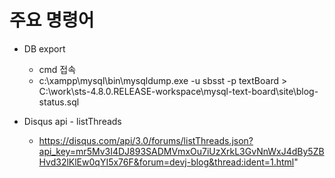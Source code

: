 # 주요 명령어
 - DB export
   - cmd 접속
   - c:\xampp\mysql\bin\mysqldump.exe -u sbsst -p textBoard > C:\work\sts-4.8.0.RELEASE-workspace\mysql-text-board\site\blog-status.sql
   
 - Disqus api - listThreads
   - https://disqus.com/api/3.0/forums/listThreads.json?api_key=mr5Mv3I4DJ893SADMVmxOu7iUzXrkL3GvNnWxJ4dBy5ZBHvd32lKlEw0qYI5x76F&forum=devj-blog&thread:ident=1.html"
